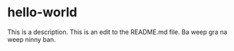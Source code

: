 hello-world
===========

This is a description.
This is an edit to the README.md file.
Ba weep gra na weep ninny ban.
